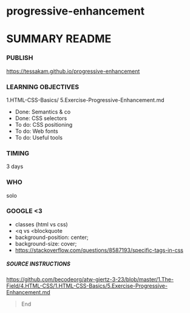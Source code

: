 # progressive-enhancement

# SUMMARY README

### PUBLISH
https://tessakam.github.io/progressive-enhancement

### LEARNING OBJECTIVES
1.HTML-CSS-Basics/ 5.Exercise-Progressive-Enhancement.md

* Done: Semantics & co
* Done: CSS selectors
* To do: CSS positioning 
* To do: Web fonts
* To do: Useful tools

### TIMING
3 days

### WHO
solo

### GOOGLE <3
* classes (html vs css)
* <q vs <blockquote
* background-position: center;
* background-size: cover;
* https://stackoverflow.com/questions/8587193/specific-tags-in-css


##### SOURCE INSTRUCTIONS
https://github.com/becodeorg/atw-giertz-3-23/blob/master/1.The-Field/4.HTML-CSS/1.HTML-CSS-Basics/5.Exercise-Progressive-Enhancement.md

    
> End
